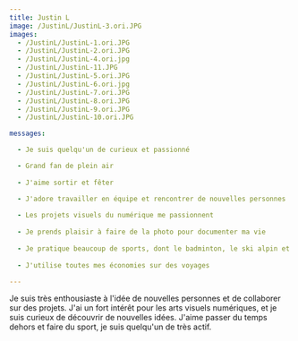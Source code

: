 ```yaml
---
title: Justin L 
image: /JustinL/JustinL-3.ori.JPG
images:
  - /JustinL/JustinL-1.ori.JPG
  - /JustinL/JustinL-2.ori.JPG
  - /JustinL/JustinL-4.ori.jpg
  - /JustinL/JustinL-11.JPG
  - /JustinL/JustinL-5.ori.JPG
  - /JustinL/JustinL-6.ori.jpg
  - /JustinL/JustinL-7.ori.JPG
  - /JustinL/JustinL-8.ori.JPG
  - /JustinL/JustinL-9.ori.JPG
  - /JustinL/JustinL-10.ori.JPG

messages:

  - Je suis quelqu'un de curieux et passionné 

  - Grand fan de plein air
    
  - J'aime sortir et fêter 

  - J'adore travailler en équipe et rencontrer de nouvelles personnes
    
  - Les projets visuels du numérique me passionnent
    
  - Je prends plaisir à faire de la photo pour documenter ma vie
    
  - Je pratique beaucoup de sports, dont le badminton, le ski alpin et le skate
    
  - J'utilise toutes mes économies sur des voyages

---
```

Je suis très enthousiaste à l'idée de nouvelles personnes et de collaborer sur des projets. J'ai un fort intérêt pour les arts visuels numériques, et je suis curieux de découvrir de nouvelles idées. J'aime passer du temps dehors et faire du sport, je suis quelqu'un de très actif. 
